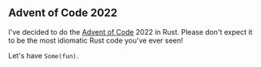 ## Advent of Code 2022

I've decided to do the [Advent of Code](https://adventofcode.com) 2022 in Rust.
Please don't expect it to be the most idiomatic Rust code you've ever seen!

Let's have `Some(fun)`.
